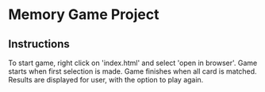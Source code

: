 # Memory Game Project

## Instructions

To start game, right click on 'index.html' and select 'open in browser'. Game starts when first selection is made. Game finishes when all card is matched. Results are displayed for user, with the option to play again. 